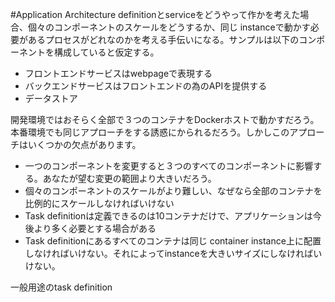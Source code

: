 #Application Architecture
definitionとserviceをどうやって作かを考えた場合、個々のコンポーネントのスケールをどうするか、同じ instanceで動かす必要があるプロセスがどれなのかを考える手伝いになる。サンプルは以下のコンポーネントを構成していると仮定する。

* フロントエンドサービスはwebpageで表現する
* バックエンドサービスはフロントエンドの為のAPIを提供する
* データストア

開発環境ではおそらく全部で３つのコンテナをDockerホストで動かすだろう。本番環境でも同じアプローチをする誘惑にかられるだろう。しかしこのアプローチはいくつかの欠点があります。

* 一つのコンポーネントを変更すると３つのすべてのコンポーネントに影響する。あなたが望む変更の範囲より大きいだろう。
* 個々のコンポーネントのスケールがより難しい、なぜなら全部のコンテナを比例的にスケールしなければいけない
* Task definitionは定義できるのは10コンテナだけで、アプリケーションは今後より多く必要とする場合がある
* Task definitionにあるすべてのコンテナは同じ container instance上に配置しなければいけない。それによってinstanceを大きいサイズにしなければいけない。

一般用途のtask definition